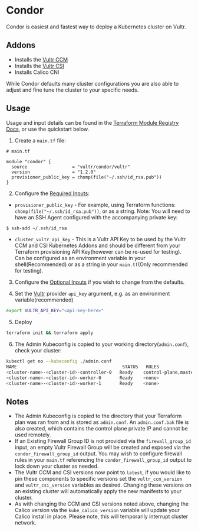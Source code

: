 # Condor

Condor is easiest and fastest way to deploy a Kubernetes cluster on Vultr. 

## Addons
  * Installs the [Vultr CCM](https://github.com/vultr/vultr-cloud-controller-manager)
  * Installs the [Vultr CSI](https://github.com/vultr/vultr-csi)
  * Installs Calico CNI

While Condor defaults many cluster configurations you are also able to adjust and fine tune the cluster to your specific needs.

## Usage

Usage and input details can be found in the [Terraform Module Registry Docs](https://registry.terraform.io/modules/vultr/condor/vultr/latest), or use the quickstart below.

1. Create a `main.tf` file:
``` hcl
# main.tf

module "condor" {
  source                 = "vultr/condor/vultr"
  version                = "1.2.0"
  provisioner_public_key = chomp(file("~/.ssh/id_rsa.pub"))
}
```

2. Configure the [Required Inputs](https://registry.terraform.io/modules/vultr/condor/vultr/latest?tab=inputs#required-inputs):
  * `provisioner_public_key` -  For example, using Terraform functions: `chomp(file("~/.ssh/id_rsa.pub"))`, or as a string. Note: You will need to have an SSH Agent configured with the accompanying private key:

``` sh
$ ssh-add ~/.ssh/id_rsa
```

  * `cluster_vultr_api_key` - This is a Vultr API Key to be used by the Vultr CCM and CSI Kubernetes Addons and should be different from your Terraform provisioning API Key(however can be re-used for testing). Can be configured as an environment variable in your shell(Recommended) or as a string in your `main.tf`(Only recommended for testing).

3. Configure the [Optional Inputs](https://registry.terraform.io/modules/vultr/condor/vultr/latest?tab=inputs#optional-inputs) if you wish to change from the defaults.

4. Set the [Vultr](https://registry.terraform.io/providers/vultr/vultr/latest/docs) provider `api_key` argument, e.g. as an environment variable(recommended)

``` sh
export VULTR_API_KEY="<api-key-here>"
```

5. Deploy
``` sh
terraform init && terraform apply
```

6. The Admin Kubeconfig is copied to your working directory(`admin.conf`), check your cluster:

``` sh
kubectl get no --kubeconfig ./admin.conf
NAME                                        STATUS   ROLES                  AGE   VERSION
<cluster-name>-<cluster-id>-controller-0   Ready    control-plane,master   16h   v1.20.2
<cluster-name>-<cluster-id>-worker-0       Ready    <none>                 16h   v1.20.2
<cluster-name>-<cluster-id>-worker-1       Ready    <none>                 16h   v1.20.2
```

## Notes
 * The Admin Kubeconfig is copied to the directory that your Terraform plan was ran from and is stored as `admin.conf`. An `admin.conf.bak` file is also created, which contains the control plane private IP and cannot be used remotely. 
 * If an Existing Firewall Group ID is not provided via the `firewall_group_id` input, an empty Vultr Firewall Group will be created and exposed via the `condor_firewall_group_id` output. You may wish to configure firewall rules in your `main.tf` referencing the `condor_firewall_group_id` output to lock down your cluster as needed. 
 * The Vultr CCM and CSI versions now point to `latest`, if you would like to pin these components to specific versions set the `vultr_ccm_version` and `vultr_csi_version` variables as desired. Changing these versions on an existing cluster will automatically apply the new manifests to your cluster.
 * As with changing the CCM and CSI versions noted above, changing the Calico version via the `kube_calico_version` variable will update your Calico install in place. Please note, this will temporarily interrupt cluster network. 

